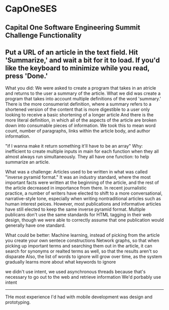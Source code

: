 # CapOneSES
Capital One Software Engineering Summit Challenge
Functionality
------------------
Put a URL of an article in the text field. Hit 'Summarize,' and wait a bit for it to load.
If you'd like the keyboard to minimize while you read, press 'Done.'
-------------------------
What you did:
We were asked to create a program that takes in an atricle and returns to the user a summary of the article. 
What we did was create a program that takes into account multiple definitions of the word 'summary.'
There is the more consumerist definition, where a summary refers to a shortened version of the content that is more digestible to a user only looking to receive a basic shortening of a longer article
And there is the more literal definition, in which all of the aspects of the article are broken down into consumable pieces of information.
We took this to mean word count, number of paragraphs, links within the article body, and author information. 

"if I wanna make it return something it'll have to be an array"
	Why: inefficient to create multiple inputs in main for each function when they all almost always run simultaneously. They all have one function: to help summarize an article. 

What was a challenge:
Articles used to be written in what was called "inverse pyramid format." It was an industry standard, where the most important facts were written at the beginning of the article, and the rest of the article decreased in importance from there. 
In recent journalistic practice, a number of writers have elected to shift to a more conversational, narrative-style tone, especially when writing nontraditional articles such as human interest peices. 
However, most publications and informative articles have still elected to keep the same inverse pyramid format.
Multiple publicans don't use the same standards for HTML tagging in their web design, though we were able to correctly assume that one publication would generally have one standard. 

What could be better:
Machine learning, instead of picking from the article you create your own sentece constructions
Network graphs, so that when picking up important terms and searching them out in the article, it can search for synonyms or realted terms as well, so that the results aren't so disparate
Also, the list of words to ignore will grow over time, as the system gradually learns more about what keywords to ignore


we didn't use intent, we used asynchronous threads because that's necessary to go out to the web and retrieve information
We'd porbably use intent

-------
THe most experience I'd had with mobile development was design and prototyping. 
